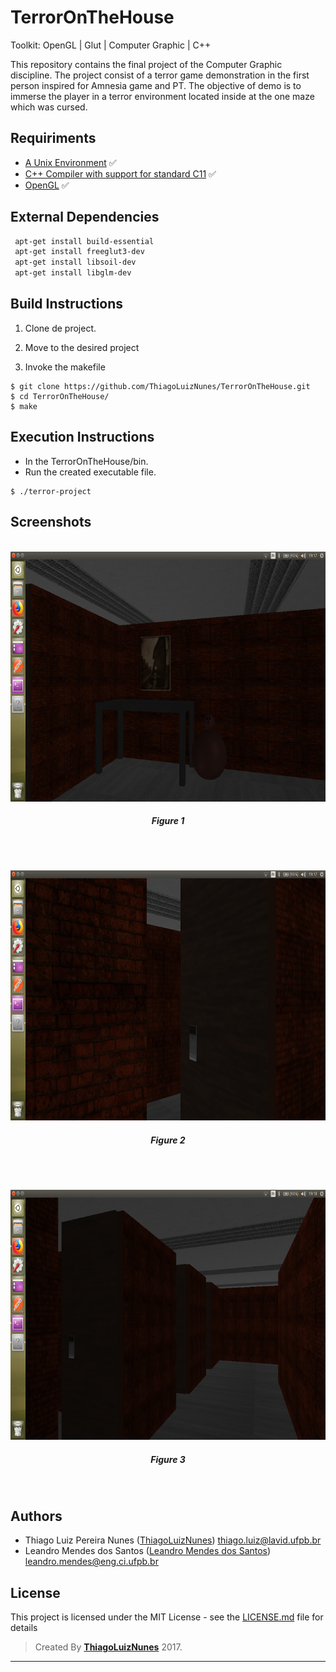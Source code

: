 # TerrorOnTheHouse

Toolkit: OpenGL | Glut | Computer Graphic | C++

This repository contains the final project of the Computer Graphic discipline. The project consist of a terror game demonstration in the first person inspired for Amnesia game and PT. The objective of demo is to immerse the player in a terror environment located inside at the one maze which was cursed. 

## Requiriments ##

- [A Unix Environment](https://www.ubuntu.com/) :white_check_mark:
- [C++ Compiler with support for standard C11]() :white_check_mark:
- [OpenGL]() :white_check_mark:

## External Dependencies ##
```sh
 apt-get install build-essential
 apt-get install freeglut3-dev
 apt-get install libsoil-dev
 apt-get install libglm-dev
```
## Build Instructions

1. Clone de project.

2. Move to the desired project

3. Invoke the makefile

```
$ git clone https://github.com/ThiagoLuizNunes/TerrorOnTheHouse.git
$ cd TerrorOnTheHouse/
$ make 
```
## Execution Instructions ##
* In the TerrorOnTheHouse/bin.
* Run the created executable file.

```
$ ./terror-project
```
## Screenshots ##

<p align="center">
	<br>
	<img src="./screenshots/terror-demo1.png"/ width=600px height=400px>
	<h5 align="center">Figure 1</h5>
	<br>
</p>
<p align="center">
	<br>
	<img src="./screenshots/terror-demo2.png"/ width=600px height=400px>
	<h5 align="center">Figure 2</h5>
	<br>
</p>
<p align="center">
	<br>
	<img src="./screenshots/terror-demo3.png"/ width=600px height=400px>
	<h5 align="center">Figure 3</h5>
	<br>
</p>

## Authors ##

* Thiago Luiz Pereira Nunes ([ThiagoLuizNunes](https://github.com/ThiagoLuizNunes)) thiago.luiz@lavid.ufpb.br
* Leandro Mendes dos Santos ([Leandro Mendes dos Santos](https://github.com/LeandroUFPB)) leandro.mendes@eng.ci.ufpb.br

## License

This project is licensed under the MIT License - see the [LICENSE.md](LICENSE.md) file for details

>Created By **[ThiagoLuizNunes](https://www.linkedin.com/in/thiago-luiz-507483112/)** 2017.

---
```
